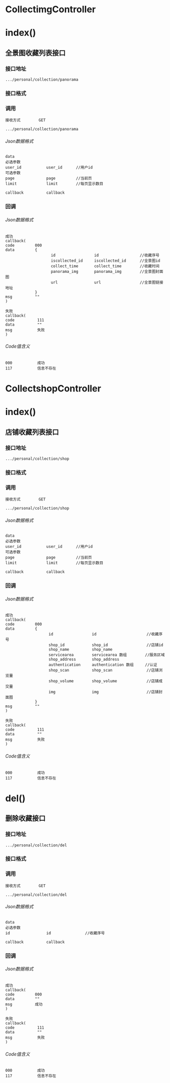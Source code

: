 # CollectimgController #
# index()
## 全景图收藏列表接口


### 接口地址


```
.../personal/collection/panorama
```

### 接口格式

### 调用

```
接收方式        GET
```

```
.../personal/collection/panorama
```

###### Json数据格式
```
data
必选参数
user_id           user_id      //用户id
可选参数 
page              page         //当前页
limit             limit        //每页显示数目

callback          callback
```

### 回调
###### Json数据格式

```
成功
callback(
code         000
data         {
                    id                 id                  //收藏序号
                    iscollected_id     iscollected_id      //全景图id
                    collect_time       collect_time        //收藏时间
                    panorama_img       panorama_img        //全景图封面图
                    url                url                 //全景图链接地址
             }
msg          ""
)
```

```
失败
callback(
code          111
data          ""
msg           失败
)
```
###### Code值含义

```
000           成功
117           信息不存在
```
# CollectshopController #
# index()
## 店铺收藏列表接口


### 接口地址


```
.../personal/collection/shop
```

### 接口格式

### 调用

```
接收方式        GET
```

```
.../personal/collection/shop
```

###### Json数据格式
```
data
必选参数
user_id           user_id      //用户id
可选参数 
page              page         //当前页
limit             limit        //每页显示数目

callback          callback
```

### 回调
###### Json数据格式

```
成功
callback(
code         000
data         {
                   id                 id                      //收藏序号
                   shop_id            shop_id                 //店铺id
                   shop_name          shop_name
                   servicearea        servicearea 数组        //服务区域
                   shop_address       shop_address 
                   authentication     authentication 数组     //认证
                   shop_scan          shop_scan               //店铺浏览量
                   shop_volume        shop_volume             //店铺成交量
                   img                img                     //店铺封面图
             }
msg          ""
)
```

```
失败
callback(
code          111
data          ""
msg           失败
)
```
###### Code值含义

```
000           成功
117           信息不存在
```
# del()
## 删除收藏接口


### 接口地址


```
.../personal/collection/del
```

### 接口格式

### 调用

```
接收方式        GET
```

```
.../personal/collection/del
```

###### Json数据格式
```
data
必选参数
id                id               //收藏序号

callback          callback
```

### 回调
###### Json数据格式

```
成功
callback(
code         000
data         ""
msg          成功
)
```

```
失败
callback(
code          111
data          ""
msg           失败
)
```
###### Code值含义

```
000           成功
117           信息不存在
```